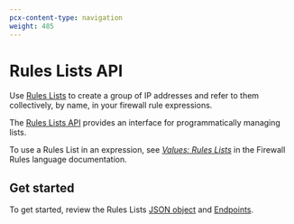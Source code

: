 ```yaml
---
pcx-content-type: navigation
weight: 485
---
```


# Rules Lists API

Use [Rules Lists](/cf-firewall-rules/rules-lists/) to create a group of IP addresses and refer to them collectively, by name, in your firewall rule expressions.

The [Rules Lists API](https://api.cloudflare.com/#rules-lists-properties) provides an interface for programmatically managing lists.

To use a Rules List in an expression, see [_Values: Rules Lists_](/cf-firewall-language/values/#rules-lists) in the Firewall Rules language documentation.

## Get started

To get started, review the Rules Lists [JSON object](/api/cf-lists/json-object/) and [Endpoints](/api/cf-lists/endpoints/).

